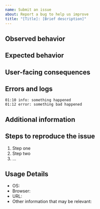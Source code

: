 ```yaml
---
name: Submit an issue
about: Report a bug to help us improve
title: "[Title]: [Brief description]"
---
```


<!--

Note that anything written between these symbols will not appear in the actual, published issue. They serve as instructions for filling out this template.  Please use the 'preview' tab above this textbox to verify formatting before submitting.

Instructions:
- Start by replacing the content in "[Title]" and give a "[Brief description]" of the issue above
- Please remove any unused, optional sections below.

-->

## Observed behavior
<!-- Briefly describe the current behavior, including screenshots or other references when applicable -->


## Expected behavior
<!-- Briefly describe the expected behavior that did not occur -->


## User-facing consequences
<!-- Implications and real-world consequences for learners, coaches, admins, and other users of the application -->


## Errors and logs
<!-- Example below:  -->

```
01:10 info: something happened
01:12 error: something bad happened
```


## Additional information
<!-- Include screenshots, code or notes to help us better understand the issue -->


## Steps to reproduce the issue
1. Step one
2. Step two
3. ...


## Usage Details
<!-- Please give details about how you were using Studio. -->
 - OS:
 - Browser:
 - URL:
 - Other information that may be relevant:
